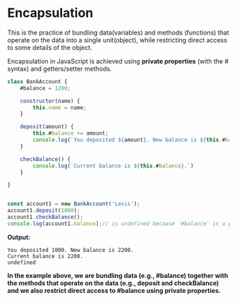 # Encapsulation

This is the practice of bundling data(variables) and methods (functions) that operate on the data into a single unit(object), while restricting direct access to some details of the object.

Encapsulation in JavaScript is achieved using **private properties** (with the # syntax) and getters/setter methods.

```JavaScript
class BankAccount {
    #balance = 1200;

    constructor(name) {
        this.name = name;
    }

    deposit(amount) {
        this.#balance += amount;
        console.log(`You deposited ${amount}. New balance is ${this.#balance}.`)
    }

    checkBalance() {
        console.log(`Current balance is ${this.#balance}.`)
    }

}


const account1 = new BankAccount('Levis');
account1.deposit(1000);
account1.checkBalance();
console.log(account1.balance);// is undefined because '#balance' is a private field
```
**Output:**
```
You deposited 1000. New balance is 2200.
Current balance is 2200.
undefined
```

**In the example above, we are bundling data (e.g., #balance) together with the methods that operate on the data (e.g., deposit and checkBalance) and we also restrict direct access to #balance using private properties.**